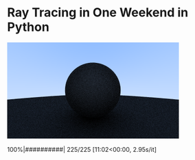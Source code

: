 # Ray Tracing in One Weekend in Python

![Render](image.png)

100%|##########| 225/225 [11:02<00:00,  2.95s/it]
